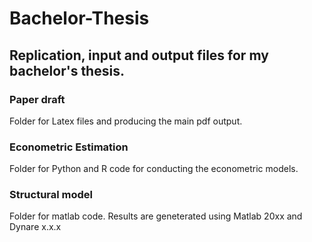 # Bachelor-Thesis
## Replication, input and output files for my bachelor's thesis.

### Paper draft
Folder for Latex files and producing the main pdf output.

### Econometric Estimation
Folder for Python and R code for conducting the econometric models.

### Structural model
Folder for matlab code. Results are geneterated using Matlab 20xx and Dynare x.x.x
